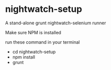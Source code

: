 # nightwatch-setup
A stand-alone grunt nightwatch-selenium runner

Make sure NPM is installed

run these command in your terminal
- cd nightwatch-setup
- npm install
- grunt


